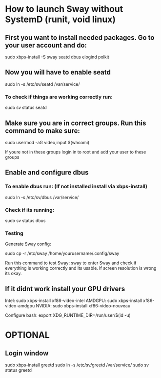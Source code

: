# How to launch Sway without SystemD (runit, void linux)

## First you want to install needed packages. Go to your user account and do:

sudo xbps-install -S sway seatd dbus elogind polkit

## Now you will have to enable seatd


sudo ln -s /etc/sv/seatd /var/service/

### To check if things are working correctly run:

sudo sv status seatd

## Make sure you are in correct groups. Run this command to make sure:

sudo usermod -aG video,input $(whoami)

If youre not in these groups login in to root and add your user to these groups

## Enable and configure dbus

### To enable dbus run: (If not installed install via xbps-install)

sudo ln -s /etc/sv/dbus /var/service/

### Check if its running:
sudo sv status dbus

### Testing
Generate Sway config:

sudo cp -r /etc/sway /home/yourusername/.config/sway

Run this command to test Sway:
sway
to enter Sway and check if everything is working correctly and its usable. If screen resolution is wrong its okay.

## If it didnt work install your GPU drivers

Intel:
sudo xbps-install xf86-video-intel
AMDGPU:
sudo xbps-install xf86-video-amdgpu
NVIDIA:
sudo xbps-install xf86-video-nouveau

Configure bash:
export XDG_RUNTIME_DIR=/run/user/$(id -u)

# OPTIONAL

## Login window

sudo xbps-install greetd
sudo ln -s /etc/sv/greetd /var/service/
sudo sv status greetd

